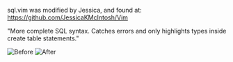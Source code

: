 sql.vim was modified by Jessica, and found at: https://github.com/JessicaKMcIntosh/Vim

"More complete SQL syntax. Catches errors and only highlights types inside create table statements."

![Before](http://i.imgur.com/1Dhn90b.png)
![After](http://i.imgur.com/bsv6AgY.png)



